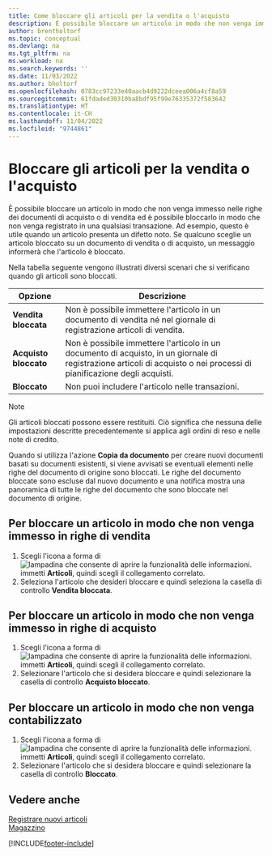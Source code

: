 ```yaml
---
title: Come bloccare gli articoli per la vendita o l'acquisto
description: È possibile bloccare un articolo in modo che non venga immesso nelle righe dei documenti di acquisto o di vendita e non venga registrato in una transazione.
author: brentholtorf
ms.topic: conceptual
ms.devlang: na
ms.tgt_pltfrm: na
ms.workload: na
ms.search.keywords: ''
ms.date: 11/03/2022
ms.author: bholtorf
ms.openlocfilehash: 0783cc97233e40aacb4d9222dceea006a4cf8a59
ms.sourcegitcommit: 61fdaded30310ba8bdf95f99e76335372f583642
ms.translationtype: HT
ms.contentlocale: it-CH
ms.lasthandoff: 11/04/2022
ms.locfileid: "9744861"
---
```

# <a name="block-items-from-sales-or-purchasing"></a>Bloccare gli articoli per la vendita o l'acquisto

È possibile bloccare un articolo in modo che non venga immesso nelle righe dei documenti di acquisto o di vendita ed è possibile bloccarlo in modo che non venga registrato in una qualsiasi transazione. Ad esempio, questo è utile quando un articolo presenta un difetto noto. Se qualcuno sceglie un articolo bloccato su un documento di vendita o di acquisto, un messaggio informerà che l'articolo è bloccato.

Nella tabella seguente vengono illustrati diversi scenari che si verificano quando gli articoli sono bloccati.  

|Opzione|Descrizione|  
|--------------------|------------|  
|**Vendita bloccata**|Non è possibile immettere l'articolo in un documento di vendita né nel giornale di registrazione articoli di vendita.|  
|**Acquisto bloccato**|Non è possibile immettere l'articolo in un documento di acquisto, in un giornale di registrazione articoli di acquisto o nei processi di pianificazione degli acquisti.|  
|**Bloccato**|Non puoi includere l'articolo nelle transazioni.|  

> [!NOTE]
> Gli articoli bloccati possono essere restituiti. Ciò significa che nessuna delle impostazioni descritte precedentemente si applica agli ordini di reso e nelle note di credito.

Quando si utilizza l'azione **Copia da documento** per creare nuovi documenti basati su documenti esistenti, si viene avvisati se eventuali elementi nelle righe del documento di origine sono bloccati. Le righe del documento bloccate sono escluse dal nuovo documento e una notifica mostra una panoramica di tutte le righe del documento che sono bloccate nel documento di origine.

## <a name="to-block-an-item-from-being-entered-on-sales-lines"></a>Per bloccare un articolo in modo che non venga immesso in righe di vendita  

1. Scegli l'icona a forma di ![lampadina che consente di aprire la funzionalità delle informazioni.](media/ui-search/search_small.png "Informazioni sull'operazione che si desidera eseguire") immetti **Articoli**, quindi scegli il collegamento correlato.  
2. Seleziona l'articolo che desideri bloccare e quindi seleziona la casella di controllo **Vendita bloccata**.  

## <a name="to-block-an-item-from-being-entered-on-purchase-lines"></a>Per bloccare un articolo in modo che non venga immesso in righe di acquisto  

1. Scegli l'icona a forma di ![lampadina che consente di aprire la funzionalità delle informazioni.](media/ui-search/search_small.png "Informazioni sull'operazione che si desidera eseguire") immetti **Articoli**, quindi scegli il collegamento correlato.  
2. Selezionare l'articolo che si desidera bloccare e quindi selezionare la casella di controllo **Acquisto bloccato**.  

## <a name="to-block-an-item-from-being-posted"></a>Per bloccare un articolo in modo che non venga contabilizzato

1. Scegli l'icona a forma di ![lampadina che consente di aprire la funzionalità delle informazioni.](media/ui-search/search_small.png "Informazioni sull'operazione che si desidera eseguire") immetti **Articoli**, quindi scegli il collegamento correlato.
2. Selezionare l'articolo che si desidera bloccare e quindi selezionare la casella di controllo **Bloccato**.

## <a name="see-also"></a>Vedere anche  

[Registrare nuovi articoli](inventory-how-register-new-items.md)  
[Magazzino](inventory-manage-inventory.md)  


[!INCLUDE[footer-include](includes/footer-banner.md)]
